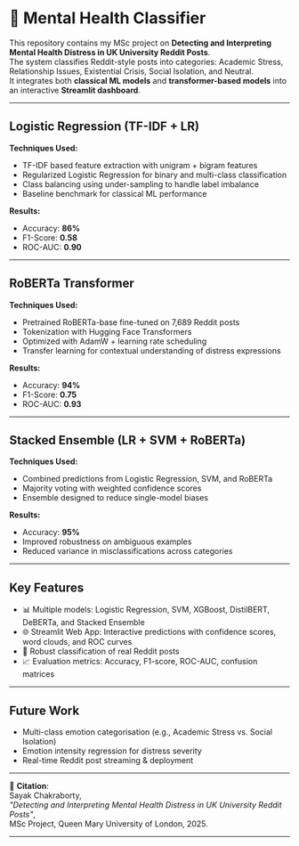 # 🧠 Mental Health Classifier

This repository contains my MSc project on **Detecting and Interpreting Mental Health Distress in UK University Reddit Posts**.  
The system classifies Reddit-style posts into categories: Academic Stress, Relationship Issues, Existential Crisis, Social Isolation, and Neutral.  
It integrates both **classical ML models** and **transformer-based models** into an interactive **Streamlit dashboard**.

---

## Logistic Regression (TF-IDF + LR)
**Techniques Used:**
- TF-IDF based feature extraction with unigram + bigram features  
- Regularized Logistic Regression for binary and multi-class classification  
- Class balancing using under-sampling to handle label imbalance  
- Baseline benchmark for classical ML performance  

**Results:**
- Accuracy: **86%**  
- F1-Score: **0.58**  
- ROC-AUC: **0.90**

---

## RoBERTa Transformer
**Techniques Used:**
- Pretrained RoBERTa-base fine-tuned on 7,689 Reddit posts  
- Tokenization with Hugging Face Transformers  
- Optimized with AdamW + learning rate scheduling  
- Transfer learning for contextual understanding of distress expressions  

**Results:**
- Accuracy: **94%**  
- F1-Score: **0.75**  
- ROC-AUC: **0.93**

---

## Stacked Ensemble (LR + SVM + RoBERTa)
**Techniques Used:**
- Combined predictions from Logistic Regression, SVM, and RoBERTa  
- Majority voting with weighted confidence scores  
- Ensemble designed to reduce single-model biases  

**Results:**
- Accuracy: **95%**  
- Improved robustness on ambiguous examples  
- Reduced variance in misclassifications across categories  

---

## Key Features
- 📊 Multiple models: Logistic Regression, SVM, XGBoost, DistilBERT, DeBERTa, and Stacked Ensemble  
- 🌐 Streamlit Web App: Interactive predictions with confidence scores, word clouds, and ROC curves  
- 🔮 Robust classification of real Reddit posts  
- 📈 Evaluation metrics: Accuracy, F1-score, ROC-AUC, confusion matrices  

---

## Future Work
- Multi-class emotion categorisation (e.g., Academic Stress vs. Social Isolation)  
- Emotion intensity regression for distress severity  
- Real-time Reddit post streaming & deployment  

---

📄 **Citation**:  
Sayak Chakraborty,  
*"Detecting and Interpreting Mental Health Distress in UK University Reddit Posts"*,  
MSc Project, Queen Mary University of London, 2025.  

---
